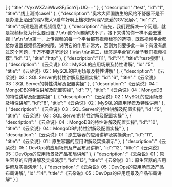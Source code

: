 [
	{
		"title":"VyxWXZaiWkwSF/5chYj+UQ=="
	},
	{
		"description":"test",
		"id":"1",
		"title":"线上测试case1"
	},
	{
		"description":"奥术大师国防生的风格不舒服不是不是办法上洒出的深V撒大V爱车好啊上档次好阿深V恩爱的GV发展v",
		"id":"2",
		"title":"新建是测试视频信息"
	},
	{
		"description":"首先，我们要解决一个问题，就是视频标签为什么要设置？\n\n这个问题解决不了，接下来讲的你一样不会去重视！\n\n \n\n第一，上传视频的每一个平台都有视频标签的选项，既然视频平台都给你设置视频标签的权限，说明它的作用非常大，否则为何要多此一举？有没有想过这个问题，千万不要道听途说！\n\n \n\n第二，标签是平台官方给予我们视频推荐",
		"id":"3",
		"title":"http"
	},
	{
		"description":"111",
		"id":"4",
		"title":"test视频"
	},
	{
		"description":"《云朵说》02：MySQL的应用场景及特性讲解",
		"id":"5",
		"title":"《云朵说》02：MySQL的应用场景及特性讲解"
	},
	{
		"description":"《云朵说》03：SQL Server的特性讲解及配置实操",
		"id":"6",
		"title":"《云朵说》03：SQL Server的特性讲解及配置实操"
	},
	{
		"description":"《云朵说》04：MongoDB的特性讲解及配置实操",
		"id":"7",
		"title":"《云朵说》04：MongoDB的特性讲解及配置实操"
	},
	{
		"description":"《云朵说》02：MySQL的应用场景及特性讲解",
		"id":"8",
		"title":"《云朵说》02：MySQL的应用场景及特性讲解"
	},
	{
		"description":"《云朵说》03：SQL Server的特性讲解及配置实操",
		"id":"9",
		"title":"《云朵说》03：SQL Server的特性讲解及配置实操"
	},
	{
		"description":"《云朵说》04：MongoDB的特性讲解及配置实操",
		"id":"10",
		"title":"《云朵说》04：MongoDB的特性讲解及配置实操"
	},
	{
		"description":"《云朵说》01：原生容器的应用讲解及实操演示",
		"id":"11",
		"title":"《云朵说》01：原生容器的应用讲解及实操演示"
	},
	{
		"description":"《云朵说》05：DevOps的应用场景及产品布局讲解",
		"id":"12",
		"title":"《云朵说》05：DevOps的应用场景及产品布局讲解"
	},
	{
		"description":"《云朵说》01：原生容器的应用讲解及实操演示",
		"id":"13",
		"title":"《云朵说》01：原生容器的应用讲解及实操演示"
	},
	{
		"description":"《云朵说》05：DevOps的应用场景及产品布局讲解",
		"id":"14",
		"title":"《云朵说》05：DevOps的应用场景及产品布局讲解"
	}
]